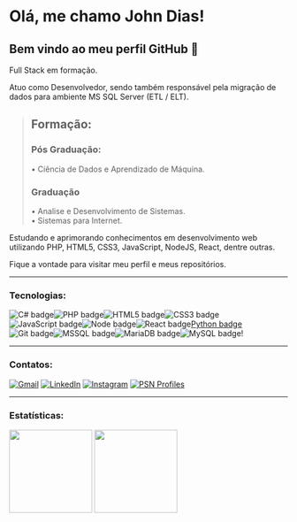 # Olá, me chamo John Dias! 
## Bem vindo ao meu perfil GitHub 👋

Full Stack em formação.

Atuo como Desenvolvedor, sendo também responsável pela migração de dados para ambiente MS SQL Server (ETL / ELT).<br>

> ## Formação:<br>
> ### Pós Graduação:
> • Ciência de Dados e Aprendizado de Máquina.<br>
>
> ### Graduação
> • Analise e Desenvolvimento de Sistemas.<br>
> • Sistemas para Internet.
>

Estudando e aprimorando conhecimentos em desenvolvimento web utilizando PHP, HTML5, CSS3, JavaScript, NodeJS, React, dentre outras.

Fique a vontade para visitar meu perfil e meus repositórios.

---
### Tecnologias:
![C# badge](https://img.shields.io/badge/C%23-239120?style=for-the-badge&logo=c-sharp&logoColor=white)![PHP badge](https://img.shields.io/badge/PHP-777BB4?style=for-the-badge&logo=php&logoColor=white)![HTML5 badge](https://img.shields.io/badge/HTML5-E34F26?style=for-the-badge&logo=html5&logoColor=white)![CSS3 badge](https://img.shields.io/badge/CSS3-1572B6?style=for-the-badge&logo=css3&logoColor=white)![JavaScript badge](https://img.shields.io/badge/JavaScript-323330?style=for-the-badge&logo=javascript&logoColor=F7DF1E)![Node badge](https://img.shields.io/badge/Node.js-339933?style=for-the-badge&logo=nodedotjs&logoColor=white)![React badge](https://img.shields.io/badge/React-20232A?style=for-the-badge&logo=react&logoColor=61DAFB)[Python badge](https://img.shields.io/badge/python-3670A0?style=for-the-badge&logo=python&logoColor=ffdd54)
<br>![Git badge](https://img.shields.io/badge/GIT-F05032?style=for-the-badge&logo=git&logoColor=white)![MSSQL badge](https://img.shields.io/badge/Microsoft%20SQL%20Server-CC2927?style=for-the-badge&logo=microsoft%20sql%20server&logoColor=white)![MariaDB badge](https://img.shields.io/badge/MariaDB-003545?style=for-the-badge&logo=mariadb&logoColor=white)![MySQL badge](https://img.shields.io/badge/MySQL-005C84?style=for-the-badge&logo=mysql&logoColor=white)!


---
### Contatos:
<div>
<a href="mailto:johnmsdias@gmail.com"><img alt="Gmail" src="https://img.shields.io/static/v1?style=flat-square&logo=gmail&label=Gmail&message=johnmsdias@gmail.com&color=FF7704"></a>
<a href="https://www.linkedin.com/in/johnmarlon" target="_blank"><img alt="LinkedIn" src="https://img.shields.io/static/v1?style=flat-square&logo=linkedin&label=LinkedIn&logoColor=white&color=0072b1&message=johnmarlon"></a>
<a href="https://instagram.com/johnmarl0n" target="_blank"><img alt="Instagram" src="https://img.shields.io/static/v1?style=flat-square&logo=instagram&label=Instagram&logoColor=white&color=8a3ab9&message=johnmarl0n"></a>
<a href = "https://psnprofiles.com/JohnDiazZz" target="_blank"><img alt="PSN Profiles" src="https://img.shields.io/static/v1?style=flat-square&logo=playstation&label=PSN&logoColor=white&color=003791&message=JohnDiazZz"></a>
</div>

---
### Estatísticas: 
<div>
<img height="150em" src="https://github-readme-stats.vercel.app/api/top-langs/?username=johnmarl0n&layout=compact&langs_count=7&theme=dracula"/>
<img height="150em" src="https://github-readme-stats.vercel.app/api?username=johnmarl0n&show_icons=true&theme=dracula&include_all_commits=true&count_private=true"/>
</div>
